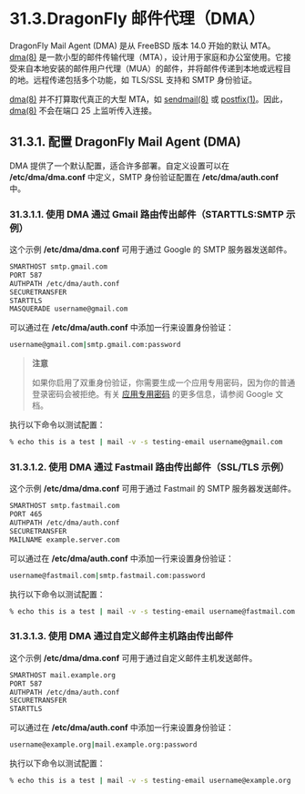 # 31.3.DragonFly 邮件代理（DMA）

DragonFly Mail Agent (DMA) 是从 FreeBSD 版本 14.0 开始的默认 MTA。[dma(8)](https://man.freebsd.org/cgi/man.cgi?query=dma&sektion=8&format=html) 是一款小型的邮件传输代理（MTA），设计用于家庭和办公室使用。它接受来自本地安装的邮件用户代理（MUA）的邮件，并将邮件传递到本地或远程目的地。远程传递包括多个功能，如 TLS/SSL 支持和 SMTP 身份验证。

[dma(8)](https://man.freebsd.org/cgi/man.cgi?query=dma&sektion=8&format=html) 并不打算取代真正的大型 MTA，如 [sendmail(8)](https://man.freebsd.org/cgi/man.cgi?query=sendmail&sektion=8&format=html) 或 [postfix(1)](https://man.freebsd.org/cgi/man.cgi?query=postfix&sektion=1&format=html)。因此，[dma(8)](https://man.freebsd.org/cgi/man.cgi?query=dma&sektion=8&format=html) 不会在端口 25 上监听传入连接。

## 31.3.1. 配置 DragonFly Mail Agent (DMA)

DMA 提供了一个默认配置，适合许多部署。自定义设置可以在 **/etc/dma/dma.conf** 中定义，SMTP 身份验证配置在 **/etc/dma/auth.conf** 中。

### 31.3.1.1. 使用 DMA 通过 Gmail 路由传出邮件（STARTTLS\:SMTP 示例）

这个示例 **/etc/dma/dma.conf** 可用于通过 Google 的 SMTP 服务器发送邮件。

```sh
SMARTHOST smtp.gmail.com
PORT 587
AUTHPATH /etc/dma/auth.conf
SECURETRANSFER
STARTTLS
MASQUERADE username@gmail.com
```

可以通过在 **/etc/dma/auth.conf** 中添加一行来设置身份验证：

```sh
username@gmail.com|smtp.gmail.com:password
```

>**注意**
>
> 如果你启用了双重身份验证，你需要生成一个应用专用密码，因为你的普通登录密码会被拒绝。有关 [应用专用密码](https://myaccount.google.com/apppasswords) 的更多信息，请参阅 Google 文档。

执行以下命令以测试配置：

```sh
% echo this is a test | mail -v -s testing-email username@gmail.com
```

### 31.3.1.2. 使用 DMA 通过 Fastmail 路由传出邮件（SSL/TLS 示例）

这个示例 **/etc/dma/dma.conf** 可用于通过 Fastmail 的 SMTP 服务器发送邮件。

```sh
SMARTHOST smtp.fastmail.com
PORT 465
AUTHPATH /etc/dma/auth.conf
SECURETRANSFER
MAILNAME example.server.com
```

可以通过在 **/etc/dma/auth.conf** 中添加一行来设置身份验证：

```sh
username@fastmail.com|smtp.fastmail.com:password
```

执行以下命令以测试配置：

```sh
% echo this is a test | mail -v -s testing-email username@fastmail.com
```

### 31.3.1.3. 使用 DMA 通过自定义邮件主机路由传出邮件

这个示例 **/etc/dma/dma.conf** 可用于通过自定义邮件主机发送邮件。

```sh
SMARTHOST mail.example.org
PORT 587
AUTHPATH /etc/dma/auth.conf
SECURETRANSFER
STARTTLS
```

可以通过在 **/etc/dma/auth.conf** 中添加一行来设置身份验证：

```sh
username@example.org|mail.example.org:password
```

执行以下命令以测试配置：

```sh
% echo this is a test | mail -v -s testing-email username@example.org
```
